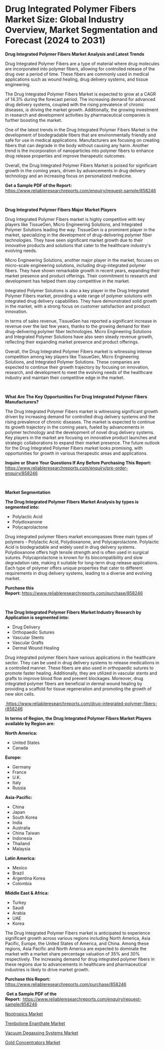 <p><h1>Drug Integrated Polymer Fibers Market Size: Global Industry Overview, Market Segmentation and Forecast (2024 to 2031)</h1></p><p><strong>Drug Integrated Polymer Fibers Market Analysis and Latest Trends</strong></p>
<p><p>Drug Integrated Polymer Fibers are a type of material where drug molecules are incorporated into polymer fibers, allowing for controlled release of the drug over a period of time. These fibers are commonly used in medical applications such as wound healing, drug delivery systems, and tissue engineering.</p><p>The Drug Integrated Polymer Fibers Market is expected to grow at a CAGR of 14.3% during the forecast period. The increasing demand for advanced drug delivery systems, coupled with the rising prevalence of chronic diseases, is driving the market growth. Additionally, the growing investment in research and development activities by pharmaceutical companies is further boosting the market.</p><p>One of the latest trends in the Drug Integrated Polymer Fibers Market is the development of biodegradable fibers that are environmentally friendly and safe for use in medical applications. Manufacturers are focusing on creating fibers that can degrade in the body without causing any harm. Another trend is the incorporation of nanoparticles into polymer fibers to enhance drug release properties and improve therapeutic outcomes.</p><p>Overall, the Drug Integrated Polymer Fibers Market is poised for significant growth in the coming years, driven by advancements in drug delivery technology and an increasing focus on personalized medicine.</p></p>
<p><strong>Get a Sample PDF of the Report:&nbsp;</strong> <a href="https://www.reliableresearchreports.com/enquiry/request-sample/858246">https://www.reliableresearchreports.com/enquiry/request-sample/858246</a></p>
<p>&nbsp;</p>
<p><strong>Drug Integrated Polymer Fibers Major Market Players</strong></p>
<p><p>Drug Integrated Polymer Fibers market is highly competitive with key players like TissueGen, Micro Engineering Solutions, and Integrated Polymer Solutions leading the way. TissueGen is a prominent player in the market, specializing in the development of drug-delivering polymer fiber technologies. They have seen significant market growth due to their innovative products and solutions that cater to the healthcare industry's evolving needs.</p><p>Micro Engineering Solutions, another major player in the market, focuses on micro-scale engineering solutions, including drug-integrated polymer fibers. They have shown remarkable growth in recent years, expanding their market presence and product offerings. Their commitment to research and development has helped them stay competitive in the market.</p><p>Integrated Polymer Solutions is also a key player in the Drug Integrated Polymer Fibers market, providing a wide range of polymer solutions with integrated drug delivery capabilities. They have demonstrated solid growth in the market, with a strong focus on customer satisfaction and product innovation.</p><p>In terms of sales revenue, TissueGen has reported a significant increase in revenue over the last few years, thanks to the growing demand for their drug-delivering polymer fiber technologies. Micro Engineering Solutions and Integrated Polymer Solutions have also seen steady revenue growth, reflecting their expanding market presence and product offerings.</p><p>Overall, the Drug Integrated Polymer Fibers market is witnessing intense competition among key players like TissueGen, Micro Engineering Solutions, and Integrated Polymer Solutions. These companies are expected to continue their growth trajectory by focusing on innovation, research, and development to meet the evolving needs of the healthcare industry and maintain their competitive edge in the market.</p></p>
<p>&nbsp;</p>
<p><strong>What Are The Key Opportunities For Drug Integrated Polymer Fibers Manufacturers?</strong></p>
<p><p>The Drug Integrated Polymer Fibers market is witnessing significant growth driven by increasing demand for controlled drug delivery systems and the rising prevalence of chronic diseases. The market is expected to continue its growth trajectory in the coming years, fueled by advancements in polymer technology and the development of novel drug delivery systems. Key players in the market are focusing on innovative product launches and strategic collaborations to expand their market presence. The future outlook for the Drug Integrated Polymer Fibers market looks promising, with opportunities for growth in various therapeutic areas and applications.</p></p>
<p><strong>Inquire or Share Your Questions If Any Before Purchasing This Report:</strong> <a href="https://www.reliableresearchreports.com/enquiry/pre-order-enquiry/858246">https://www.reliableresearchreports.com/enquiry/pre-order-enquiry/858246</a></p>
<p>&nbsp;</p>
<p><strong>Market Segmentation</strong></p>
<p><strong>The Drug Integrated Polymer Fibers Market Analysis by types is segmented into:</strong></p>
<p><ul><li>Polylactic Acid</li><li>Polydioxanone</li><li>Polycaprolactone</li></ul></p>
<p><p>Drug integrated polymer fibers market encompasses three main types of polymers - Polylactic Acid, Polydioxanone, and Polycaprolactone. Polylactic Acid is biodegradable and widely used in drug delivery systems. Polydioxanone offers high tensile strength and is often used in surgical sutures. Polycaprolactone is known for its biocompatibility and slow degradation rate, making it suitable for long-term drug release applications. Each type of polymer offers unique properties that cater to different requirements in drug delivery systems, leading to a diverse and evolving market.</p></p>
<p><strong>Purchase this Report:&nbsp;</strong><a href="https://www.reliableresearchreports.com/purchase/858246">https://www.reliableresearchreports.com/purchase/858246</a></p>
<p>&nbsp;</p>
<p><strong>The Drug Integrated Polymer Fibers Market Industry Research by Application is segmented into:</strong></p>
<p><ul><li>Drug Delivery</li><li>Orthopaedic Sutures</li><li>Vascular Stents</li><li>Vascular Grafts</li><li>Dermal Wound Healing</li></ul></p>
<p><p>Drug integrated polymer fibers have various applications in the healthcare sector. They can be used in drug delivery systems to release medications in a controlled manner. These fibers are also used in orthopaedic sutures to promote faster healing. Additionally, they are utilized in vascular stents and grafts to improve blood flow and prevent blockages. Moreover, drug integrated polymer fibers are beneficial in dermal wound healing by providing a scaffold for tissue regeneration and promoting the growth of new skin cells.</p></p>
<p><a href="https://www.reliableresearchreports.com/drug-integrated-polymer-fibers-r858246">&nbsp;https://www.reliableresearchreports.com/drug-integrated-polymer-fibers-r858246</a></p>
<p><strong>In terms of Region, the Drug Integrated Polymer Fibers Market Players available by Region are:</strong></p>
<p>
    <p> <strong> North America: </strong>
        <ul>
            <li>United States</li>
            <li>Canada</li>
        </ul>
        </p> 
    <p> <strong> Europe: </strong>
        <ul>
            <li>Germany</li>
            <li>France</li>
            <li>U.K.</li>
            <li>Italy</li>
            <li>Russia</li>
        </ul>
        </p> 
    <p> <strong> Asia-Pacific: </strong>
        <ul>
            <li>China</li>
            <li>Japan</li>
            <li>South Korea</li>
            <li>India</li>
            <li>Australia</li>
            <li>China Taiwan</li>
            <li>Indonesia</li>
            <li>Thailand</li>
            <li>Malaysia</li>
        </ul>
        </p> 
    <p> <strong> Latin America: </strong>
        <ul>
            <li>Mexico</li>
            <li>Brazil</li>
            <li>Argentina Korea</li>
            <li>Colombia</li>
        </ul>
        </p> 
    <p> <strong> Middle East & Africa: </strong>
        <ul>
            <li>Turkey</li>
            <li>Saudi</li>
            <li>Arabia</li>
            <li>UAE</li>
            <li>Korea</li>
        </ul>
    </p>
    </p>
<p><p>The Drug Integrated Polymer Fibers market is anticipated to experience significant growth across various regions including North America, Asia Pacific, Europe, the United States of America, and China. Among these regions, Asia Pacific and North America are expected to dominate the market with a market share percentage valuation of 35% and 30% respectively. The increasing demand for drug integrated polymer fibers in these regions due to advancements in healthcare and pharmaceutical industries is likely to drive market growth.</p></p>
<p><strong>Purchase this Report: </strong><a href="https://www.reliableresearchreports.com/purchase/858246">https://www.reliableresearchreports.com/purchase/858246</a></p>
<p>&nbsp;<strong>Get a Sample PDF of the Report:&nbsp;&nbsp;</strong><a href="https://www.reliableresearchreports.com/enquiry/request-sample/858246">https://www.reliableresearchreports.com/enquiry/request-sample/858246</a></p>
<p><strong></strong></p>
<p><p><a href="https://github.com/IzaiahBartell/Market-Research-Report-List-1/blob/main/nootropics-market.md">Nootropics Market</a></p><p><a href="https://github.com/biheemgalvinlouises6hokrh3h/Market-Research-Report-List-2/blob/main/trenbolone-enanthate-market.md">Trenbolone Enanthate Market</a></p><p><a href="https://www.linkedin.com/pulse/vacuum-degassing-systems-market-research-report-its-history-ftkie">Vacuum Degassing Systems Market</a></p><p><a href="https://www.linkedin.com/pulse/gold-concentrators-market-insight-trends-growth-forecasted-vm5he">Gold Concentrators Market</a></p></p>